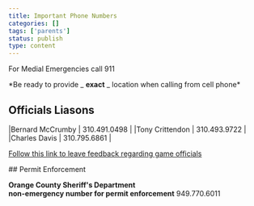 ```yaml
---
title: Important Phone Numbers
categories: []
tags: ['parents']
status: publish
type: content
---
```


For Medial Emergencies call 911

\*Be ready to provide _ **exact** _ location when calling from cell phone\*

## Officials Liasons

|Bernard McCrumby | 310.491.0498 |
|Tony Crittendon | 310.493.9722 |
|Charles Davis | 310.795.6861 |

[Follow this link to leave feedback regarding game officials](http://www.pccfootballcheer.com/feedback)

## Permit Enforcement

**Orange County Sheriff's Department**  
**non-emergency number for permit enforcement** 
949.770.6011

